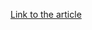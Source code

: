 [Link to the article](https://cybersecuritynews.com/hackers-exploited-xss-vulnerability-framework/)
